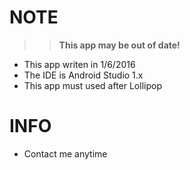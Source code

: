 # NOTE

 >> **This app may be out of date!**

 - This app writen in 1/6/2016
 - The IDE is Android Studio 1.x 
 - This app must used after Lollipop 

# INFO

 - Contact me anytime